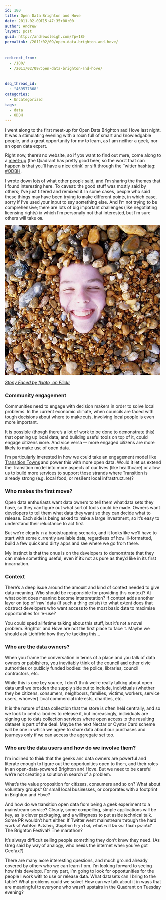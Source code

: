 ```yaml
---
id: 180
title: Open Data Brighton and Hove
date: 2011-02-09T15:47:35+00:00
author: Andrew
layout: post
guid: http://andrewsleigh.com/?p=180
permalink: /2011/02/09/open-data-brighton-and-hove/


redirect_from:
  - /180/
  - /2011/02/09/open-data-brighton-and-hove/


dsq_thread_id:
  - "469577868"
categories:
  - Uncategorized
tags:
  - data
  - ODBH
---
```

I went along to the first meet-up for Open Data Brighton and Hove last night. It was a stimulating evening with a room full of smart and knowledgable people, and a great opportunity for me to learn, as I am neither a geek, nor an open data expert.

Right now, there&#8217;s no website, so if you want to find out more, come along to a [meet-up](http://www.meetup.com/Open-data-Brighton-and-Hove/events/16142145/) (the Quadrant has pretty good beer, so the worst that can happen is that you&#8217;ll have a nice drink) or sift through the Twitter hashtag: [#ODBH](http://search.twitter.com/search?q=%23odbh). 

I wrote down lots of what other people said, and I&#8217;m sharing the themes that I found interesting here. To caveat: the good stuff was mostly said by others; I&#8217;ve just filtered and remixed it. In some cases, people who said these things may have been trying to make different points, in which case, sorry if I&#8217;ve used your input to say something else. And I&#8217;m not trying to be comprehensive; there are lots of big important challenges (like negotiating licensing rights) in which I&#8217;m personally not that interested, but I&#8217;m sure others will take on.<!--more-->


  
[<img src="/assets/flickr/424607547_fb82c86b0b.jpg"     alt="Stony Faced" class ="border" />](http://www.flickr.com/photos/floato/424607547/ "Stony Faced by floato, on Flickr")

<cite><a href="http://www.flickr.com/photos/floato/424607547/">Stony Faced by floato, on Flickr</a></cite>

### Community engagement

Communities need to engage with decision makers in order to solve local problems. In the current economic climate, when councils are faced with tough decisions about where to make cuts, involving local people is even more important. 

It is possible (though there&#8217;s a lot of work to be done to demonstrate this) that opening up local data, and building useful tools on top of it, could engage citizens more. And vice versa — more engaged citizens are more likely to make use of open data.

I&#8217;m particularly interested in how we could take an engagement model like [Transition Towns](http://www.transitionnetwork.org/) and power this with more open data. Would it let us extend the Transition model into more aspects of our lives (like healthcare) or allow us to build more services to support those strands where Transition is already strong (e.g. local food, or resilient local infrastructure)?

### Who makes the first move?

Open data enthusiasts want data owners to tell them what data sets they have, so they can figure out what sort of tools could be made. Owners want developers to tell them what data they want so they can decide what to release. Each side is being asked to make a large investment, so it&#8217;s easy to understand their reluctance to act first.

But we&#8217;re clearly in a bootstrapping scenario, and it looks like we&#8217;ll have to start with some currently available data, regardless of how ill-formatted, build a few quick and dirty apps and see where we go from there.

My instinct is that the onus is on the developers to demonstrate that they can make something useful, even if it&#8217;s not as pure as they&#8217;d like in its first incarnation.

### Context

There&#8217;s a deep issue around the amount and kind of context needed to give data meaning. Who should be responsible for providing this context? At what point does meaning become interpretation? If context adds another layer on top of &#8216;raw&#8217; data (if such a thing exists) to what extent does that obstruct developers who want access to the most basic data to maximise opportunities for re-use?

You could sped a lifetime talking about this stuff, but it&#8217;s not a novel problem. Brighton and Hove are not the first place to face it. Maybe we should ask Lichfield how they&#8217;re tackling this&#8230;

### Who are the data owners?

When you frame the conversation in terms of a place and you talk of data owners or publishers, you inevitably think of the council and other civic authorities or publicly funded bodies: the police, libraries, council contractors, etc.

While this is one key source, I don&#8217;t think we&#8217;re really talking about open data until we broaden the supply side out to include, individuals (whether they be citizens, consumers, neighbours, families, victims, workers, service users, whoever) local commercial interests, charities, etc.

It is the nature of data collection that the store is often held centrally, and so we look to central bodies to release it, but increasingly, individuals are signing up to data collection services where open access to the resulting dataset is part of the deal. Maybe the next Nectar or Oyster Card scheme will be one in which we agree to share data about our purchases and journeys only if we can access the aggregate set too.

### Who are the data users and how do we involve them?

I&#8217;m inclined to think that the geeks and data owners are powerful and literate enough to figure out the opportunities open to them, and their roles in an open-data-powered Brighton and Hove. But we need to be careful we&#8217;re not creating a solution in search of a problem.

What&#8217;s the value proposition for citizens, consumers and so on? What about voluntary groups? Or small local businesses, or corporates with a footprint in Brighton and Hove?

And how do we transition open data from being a geek experiment to a mainstream service? Clearly, some compelling, simple applications will be key, as is clever packaging, and a willingness to put aside technical talk. Some PR wouldn&#8217;t hurt either. If Twitter went mainstream through the hard work of Ashton Kutcher, Stephen Fry _et al_, what will be our flash points? The Brighton Festival? The marathon?

It&#8217;s always difficult selling people something they don&#8217;t know they need. (As Greg said by way of analogy, who needs the internet when you&#8217;ve got Ceefax?) 

There are many more interesting questions, and much ground already covered by others who we can learn from. I&#8217;m looking forward to seeing how this develops. For my part, I&#8217;m going to look for opportunities for the people I work with to use or release data. What datasets can I bring to the table? What problems could we solve? How can we talk about it in ways that are meaningful to everyone who wasn&#8217;t upstairs in the Quadrant on Tuesday evening?